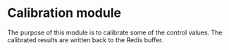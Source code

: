 # Calibration module

The purpose of this module is to calibrate some of the control values. The calibrated results are written back to the Redis buffer.
